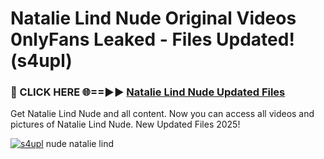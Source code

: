 # Natalie Lind Nude Original Videos 0nlyFans Leaked - Files Updated! (s4upl)

<h3>🔴 CLICK HERE 🌐==►► <a href="https://tinyurl.com/5h6xmrr3" rel="nofollow">Natalie Lind Nude Updated Files</a></h3>

Get Natalie Lind Nude and all content. Now you can access all videos and pictures of Natalie Lind Nude. New Updated Files 2025!

[![s4upl](https://i.imgur.com/KVD873Z.gif)](https://tinyurl.com/5h6xmrr3)
nude natalie lind